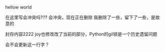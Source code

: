 hellow world


在这里写会冲突吗???
会冲突，现在正在删除
我删除了一些，留下了一些，是故意的



封存内容2222
joy也修改改了当前的部分，Python的gil锁是一个历史遗留问题

会不会更新这一行字？